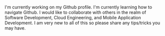 I'm currently working on my Github profile.
I'm currently learning how to navigate Github.
I would like to collaborate with others in the realm of Software Development, Cloud Engineering, and Mobile Application Development.
I am very new to all of this so please share any tips/tricks you may have.


